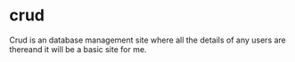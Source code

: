 # crud
Crud is an database management site where all the details of any users are thereand it will be a basic site for me.
